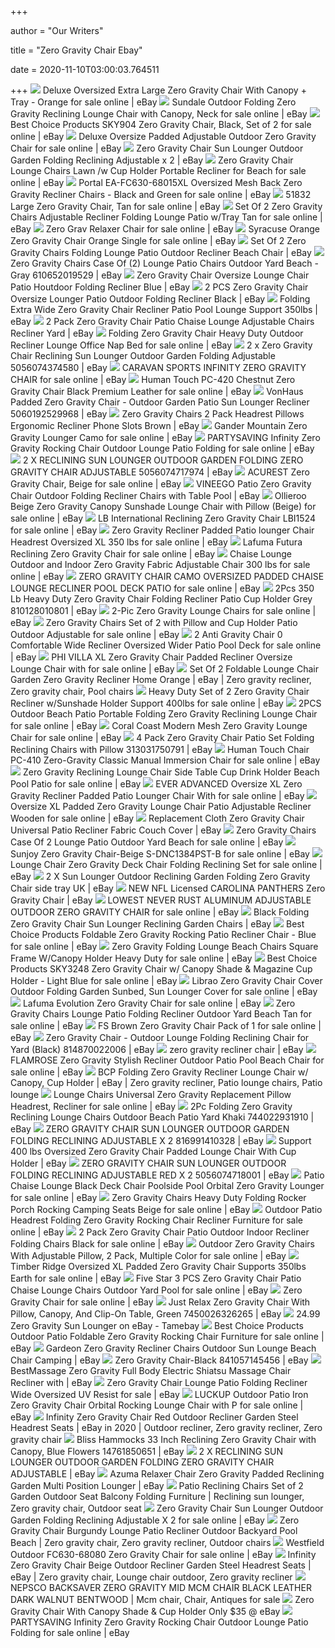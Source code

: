 +++
        
author = "Our Writers"
        
title = "Zero Gravity Chair Ebay"
        
date = 2020-11-10T03:00:03.764511
        
+++
[ ![](https://i.ebayimg.com/images/g/ZawAAOSwIvlfEHGd/s-l640.jpg)](https://i.ebayimg.com/images/g/ZawAAOSwIvlfEHGd/s-l640.jpg) Deluxe Oversized Extra Large Zero Gravity Chair With Canopy + Tray - Orange  for sale online | eBay
[ ![](https://i.ebayimg.com/images/g/4cgAAOSwbd5ehCoj/s-l640.jpg)](https://i.ebayimg.com/images/g/4cgAAOSwbd5ehCoj/s-l640.jpg) Sundale Outdoor Folding Zero Gravity Reclining Lounge Chair with Canopy,  Neck for sale online | eBay
[ ![](https://i.ebayimg.com/images/g/TMUAAOSwvrddKlid/s-l500.jpg)](https://i.ebayimg.com/images/g/TMUAAOSwvrddKlid/s-l500.jpg) Best Choice Products SKY904 Zero Gravity Chair, Black, Set of 2 for sale  online | eBay
[ ![](https://i.ebayimg.com/images/g/GkAAAOSwgzZeJz2S/s-l1600.jpg)](https://i.ebayimg.com/images/g/GkAAAOSwgzZeJz2S/s-l1600.jpg) Deluxe Oversize Padded Adjustable Outdoor Zero Gravity Chair for sale  online | eBay
[ ![](https://i.ebayimg.com/images/g/Y-UAAOSwfUZdLdNj/s-l300.jpg)](https://i.ebayimg.com/images/g/Y-UAAOSwfUZdLdNj/s-l300.jpg) Zero Gravity Chair Sun Lounger Outdoor Garden Folding Reclining Adjustable  x 2 | eBay
[ ![](https://i.ebayimg.com/images/g/jegAAOSw87xercD2/s-l640.jpg)](https://i.ebayimg.com/images/g/jegAAOSw87xercD2/s-l640.jpg) Zero Gravity Chair Lounge Chairs Lawn /w Cup Holder Portable Recliner for  Beach for sale online | eBay
[ ![](https://i.ebayimg.com/images/g/6bkAAOSwlJhfit1O/s-l640.jpg)](https://i.ebayimg.com/images/g/6bkAAOSwlJhfit1O/s-l640.jpg) Portal EA-FC630-68015XL Oversized Mesh Back Zero Gravity Recliner Chairs -  Black and Green for sale online | eBay
[ ![](https://i.ebayimg.com/images/g/OtQAAOSwbzpc~LfQ/s-l640.jpg)](https://i.ebayimg.com/images/g/OtQAAOSwbzpc~LfQ/s-l640.jpg) 51832 Large Zero Gravity Chair, Tan for sale online | eBay
[ ![](https://i.ebayimg.com/images/g/oukAAOSwQvheRMES/s-l640.jpg)](https://i.ebayimg.com/images/g/oukAAOSwQvheRMES/s-l640.jpg) Set Of 2 Zero Gravity Chairs Adjustable Recliner Folding Lounge Patio  w/Tray Tan for sale online | eBay
[ ![](https://i.ebayimg.com/images/g/g0gAAOSwVqpem7bh/s-l640.jpg)](https://i.ebayimg.com/images/g/g0gAAOSwVqpem7bh/s-l640.jpg) Zero Grav Relaxer Chair for sale online | eBay
[ ![](https://i.ebayimg.com/images/g/ZocAAOSwrMdfIHLn/s-l640.jpg)](https://i.ebayimg.com/images/g/ZocAAOSwrMdfIHLn/s-l640.jpg) Syracuse Orange Zero Gravity Chair Orange Single for sale online | eBay
[ ![](https://i.ebayimg.com/images/g/w2MAAOSwpWJeolCF/s-l300.jpg)](https://i.ebayimg.com/images/g/w2MAAOSwpWJeolCF/s-l300.jpg) Set Of 2 Zero Gravity Chairs Folding Lounge Patio Outdoor Recliner Beach  Chair | eBay
[ ![](https://d3d71ba2asa5oz.cloudfront.net/12013481/images/014-hg-14078_1.jpg)](https://d3d71ba2asa5oz.cloudfront.net/12013481/images/014-hg-14078_1.jpg) Zero Gravity Chairs Case Of (2) Lounge Patio Chairs Outdoor Yard Beach -  Gray 610652019529 | eBay
[ ![](https://i.ebayimg.com/images/g/vDsAAOSwQyNe~pMB/s-l300.jpg)](https://i.ebayimg.com/images/g/vDsAAOSwQyNe~pMB/s-l300.jpg) Zero Gravity Chair Oversize Lounge Chair Patio Houtdoor Folding Recliner  Blue | eBay
[ ![](https://d3d71ba2asa5oz.cloudfront.net/12007539/images/2op70265bk1.jpg)](https://d3d71ba2asa5oz.cloudfront.net/12007539/images/2op70265bk1.jpg) 2 PCS Zero Gravity Chair Oversize Lounger Patio Outdoor Folding Recliner  Black | eBay
[ ![](https://i.ebayimg.com/images/g/AM8AAOSwPMle5xRO/s-l300.jpg)](https://i.ebayimg.com/images/g/AM8AAOSwPMle5xRO/s-l300.jpg) Folding Extra Wide Zero Gravity Chair Recliner Patio Pool Lounge Support  350lbs | eBay
[ ![](https://i.ebayimg.com/images/g/mHcAAOSwUGlfA-PS/s-l300.jpg)](https://i.ebayimg.com/images/g/mHcAAOSwUGlfA-PS/s-l300.jpg) 2 Pack Zero Gravity Chair Patio Chaise Lounge Adjustable Chairs Recliner  Yard | eBay
[ ![](https://i.ebayimg.com/images/g/B-wAAOSwG11eQM3i/s-l640.jpg)](https://i.ebayimg.com/images/g/B-wAAOSwG11eQM3i/s-l640.jpg) Folding Zero Gravity Chair Heavy Duty Outdoor Recliner Lounge Office Nap  Bed for sale online | eBay
[ ![](https://i.ebayimg.com/images/g/-lwAAOSw2sFdMaH7/s-l300.jpg)](https://i.ebayimg.com/images/g/-lwAAOSw2sFdMaH7/s-l300.jpg) 2 x Zero Gravity Chair Reclining Sun Lounger Outdoor Garden Folding  Adjustable 5056074374580 | eBay
[ ![](https://i.ebayimg.com/images/g/EEkAAOSwTR9eTfqn/s-l640.jpg)](https://i.ebayimg.com/images/g/EEkAAOSwTR9eTfqn/s-l640.jpg) CARAVAN SPORTS INFINITY ZERO GRAVITY CHAIR for sale online | eBay
[ ![](https://i.ebayimg.com/images/g/gR8AAOSwGIRXa6-Z/s-l640.jpg)](https://i.ebayimg.com/images/g/gR8AAOSwGIRXa6-Z/s-l640.jpg) Human Touch PC-420 Chestnut Zero Gravity Chair Black Premium Leather for  sale online | eBay
[ ![](https://i.ebayimg.com/images/g/WrUAAOSw1dxcdRyM/s-l300.jpg)](https://i.ebayimg.com/images/g/WrUAAOSw1dxcdRyM/s-l300.jpg) VonHaus Padded Zero Gravity Chair - Outdoor Garden Patio Sun Lounger  Recliner 5060192529968 | eBay
[ ![](https://i.ebayimg.com/images/g/v7kAAOSwVtta1kDp/s-l300.jpg)](https://i.ebayimg.com/images/g/v7kAAOSwVtta1kDp/s-l300.jpg) Zero Gravity Chairs 2 Pack Headrest Pillows Ergonomic Recliner Phone Slots  Brown | eBay
[ ![](https://i.ebayimg.com/images/g/ZPAAAOSwEdBetu4f/s-l640.jpg)](https://i.ebayimg.com/images/g/ZPAAAOSwEdBetu4f/s-l640.jpg) Gander Mountain Zero Gravity Lounger Camo for sale online | eBay
[ ![](https://i.ebayimg.com/images/g/uJEAAOSwbIRfVdFf/s-l640.jpg)](https://i.ebayimg.com/images/g/uJEAAOSwbIRfVdFf/s-l640.jpg) PARTYSAVING Infinity Zero Gravity Rocking Chair Outdoor Lounge Patio  Folding for sale online | eBay
[ ![](https://i.ebayimg.com/images/g/vJwAAOSwItFenxCi/s-l300.jpg)](https://i.ebayimg.com/images/g/vJwAAOSwItFenxCi/s-l300.jpg) 2 X RECLINING SUN LOUNGER OUTDOOR GARDEN FOLDING ZERO GRAVITY CHAIR  ADJUSTABLE 5056074717974 | eBay
[ ![](https://i.ebayimg.com/images/g/r0YAAOSw2Rdd8JsW/s-l640.jpg)](https://i.ebayimg.com/images/g/r0YAAOSw2Rdd8JsW/s-l640.jpg) ACUREST Zero Gravity Chair, Beige for sale online | eBay
[ ![](https://i.ebayimg.com/images/g/IooAAOSwR7JfIS1e/s-l300.png)](https://i.ebayimg.com/images/g/IooAAOSwR7JfIS1e/s-l300.png) VINEEGO Patio Zero Gravity Chair Outdoor Folding Recliner Chairs with Table  Pool | eBay
[ ![](https://i.ebayimg.com/images/g/KVwAAOSwYO5cus~A/s-l640.jpg)](https://i.ebayimg.com/images/g/KVwAAOSwYO5cus~A/s-l640.jpg) Ollieroo Beige Zero Gravity Canopy Sunshade Lounge Chair with Pillow  (Beige) for sale online | eBay
[ ![](https://i.ebayimg.com/images/g/fJgAAOSwHuhfOmym/s-l640.jpg)](https://i.ebayimg.com/images/g/fJgAAOSwHuhfOmym/s-l640.jpg) LB International Reclining Zero Gravity Chair LBI1524 for sale online | eBay
[ ![](https://i.ebayimg.com/images/g/fgQAAOSwwAldZywz/s-l640.jpg)](https://i.ebayimg.com/images/g/fgQAAOSwwAldZywz/s-l640.jpg) Zero Gravity Recliner Padded Patio lounger Chair Headrest Oversized XL 350  lbs for sale online | eBay
[ ![](https://i.ebayimg.com/00/s/MTI2OVgxNjAw/z/DeMAAOSwuKVfK0W5/$_57.JPG?set_id=8800005007)](https://i.ebayimg.com/00/s/MTI2OVgxNjAw/z/DeMAAOSwuKVfK0W5/$_57.JPG?set_id=8800005007) Lafuma Futura Reclining Zero Gravity Chair for sale online | eBay
[ ![](https://i.ebayimg.com/images/g/0mYAAOSwstxfGG6l/s-l640.jpg)](https://i.ebayimg.com/images/g/0mYAAOSwstxfGG6l/s-l640.jpg) Chaise Lounge Outdoor and Indoor Zero Gravity Fabric Adjustable Chair 300  lbs for sale online | eBay
[ ![](https://i.ebayimg.com/images/g/K88AAOSwtX5fJ-NF/s-l640.jpg)](https://i.ebayimg.com/images/g/K88AAOSwtX5fJ-NF/s-l640.jpg) ZERO GRAVITY CHAIR CAMO OVERSIZED PADDED CHAISE LOUNGE RECLINER POOL DECK  PATIO for sale online | eBay
[ ![](https://i.ebayimg.com/images/g/Z68AAOSw3iRexqfz/s-l300.png)](https://i.ebayimg.com/images/g/Z68AAOSw3iRexqfz/s-l300.png) 2Pcs 350 Lb Heavy Duty Zero Gravity Chair Folding Recliner Patio Cup Holder  Grey 810128010801 | eBay
[ ![](https://i.ebayimg.com/images/g/HBgAAOSwuytepmwi/s-l640.jpg)](https://i.ebayimg.com/images/g/HBgAAOSwuytepmwi/s-l640.jpg) 2-Pic Zero Gravity Lounge Chairs for sale online | eBay
[ ![](https://i.ebayimg.com/images/g/Na0AAOSw4b1cUVXe/s-l640.jpg)](https://i.ebayimg.com/images/g/Na0AAOSw4b1cUVXe/s-l640.jpg) Zero Gravity Chairs Set of 2 with Pillow and Cup Holder Patio Outdoor  Adjustable for sale online | eBay
[ ![](https://i.ebayimg.com/images/g/pboAAOSwkf1fP74T/s-l640.jpg)](https://i.ebayimg.com/images/g/pboAAOSwkf1fP74T/s-l640.jpg) 2 Anti Gravity Chair 0 Comfortable Wide Recliner Oversized Wider Patio Pool  Deck for sale online | eBay
[ ![](https://i.ebayimg.com/images/g/JogAAOSwhBtfhBhn/s-l640.jpg)](https://i.ebayimg.com/images/g/JogAAOSwhBtfhBhn/s-l640.jpg) PHI VILLA XL Zero Gravity Chair Padded Recliner Oversize Lounge Chair with  for sale online | eBay
[ ![](https://i.pinimg.com/originals/b1/83/48/b183487b39799b0c43a6b6b5476f6c0d.jpg)](https://i.pinimg.com/originals/b1/83/48/b183487b39799b0c43a6b6b5476f6c0d.jpg) Set Of 2 Foldable Lounge Chair Garden Zero Gravity Recliner Home Orange |  eBay | Zero gravity recliner, Zero gravity chair, Pool chairs
[ ![](https://i.ebayimg.com/images/g/mysAAOSwm8teslli/s-l640.jpg)](https://i.ebayimg.com/images/g/mysAAOSwm8teslli/s-l640.jpg) Heavy Duty Set of 2 Zero Gravity Chair Recliner w/Sunshade Holder Support  400lbs for sale online | eBay
[ ![](https://i.ebayimg.com/images/g/0X4AAOSwkIJfjrkz/s-l640.jpg)](https://i.ebayimg.com/images/g/0X4AAOSwkIJfjrkz/s-l640.jpg) 2PCS Outdoor Beach Patio Portable Folding Zero Gravity Reclining Lounge  Chair for sale online | eBay
[ ![](https://i.ebayimg.com/images/g/b2cAAOSwT8ZdMfvk/s-l640.jpg)](https://i.ebayimg.com/images/g/b2cAAOSwT8ZdMfvk/s-l640.jpg) Coral Coast Modern Mesh Zero Gravity Lounge Chair for sale online | eBay
[ ![](https://i.ebayimg.com/images/g/2PMAAOSw~WtfCD5U/s-l300.png)](https://i.ebayimg.com/images/g/2PMAAOSw~WtfCD5U/s-l300.png) 4 Pack Zero Gravity Chair Patio Set Folding Reclining Chairs with Pillow  313031750791 | eBay
[ ![](https://i.ebayimg.com/images/g/7rEAAOSw~upefN8V/s-l640.jpg)](https://i.ebayimg.com/images/g/7rEAAOSw~upefN8V/s-l640.jpg) Human Touch Chair PC-410 Zero-Gravity Classic Manual Immersion Chair for  sale online | eBay
[ ![](https://i.ebayimg.com/images/g/NHcAAOSwX2xevKc~/s-l640.jpg)](https://i.ebayimg.com/images/g/NHcAAOSwX2xevKc~/s-l640.jpg) Zero Gravity Reclining Lounge Chair Side Table Cup Drink Holder Beach Pool  Patio for sale online | eBay
[ ![](https://i.ebayimg.com/images/g/Bn0AAOSw2ZhfXptH/s-l640.jpg)](https://i.ebayimg.com/images/g/Bn0AAOSw2ZhfXptH/s-l640.jpg) EVER ADVANCED Oversize XL Zero Gravity Recliner Padded Patio Lounger Chair  With for sale online | eBay
[ ![](https://i.ebayimg.com/images/g/NrwAAOSwHfpfWOle/s-l640.jpg)](https://i.ebayimg.com/images/g/NrwAAOSwHfpfWOle/s-l640.jpg) Oversize XL Padded Zero Gravity Lounge Chair Patio Adjustable Recliner  Wooden for sale online | eBay
[ ![](https://i.ebayimg.com/images/g/qBcAAOSwNvJe46G-/s-l300.jpg)](https://i.ebayimg.com/images/g/qBcAAOSwNvJe46G-/s-l300.jpg) Replacement Cloth Zero Gravity Chair Universal Patio Recliner Fabric Couch  Cover | eBay
[ ![](https://i.ebayimg.com/images/g/UyAAAOSwpCFcaQdm/s-l640.jpg)](https://i.ebayimg.com/images/g/UyAAAOSwpCFcaQdm/s-l640.jpg) Zero Gravity Chairs Case Of 2 Lounge Patio Outdoor Yard Beach for sale  online | eBay
[ ![](https://i.ebayimg.com/images/g/9xsAAOSwN3xflchk/s-l640.jpg)](https://i.ebayimg.com/images/g/9xsAAOSwN3xflchk/s-l640.jpg) Sunjoy Zero Gravity Chair-Beige S-DNC1384PST-B for sale online | eBay
[ ![](https://i.ebayimg.com/images/g/wrkAAOSwHphcUVWF/s-l640.jpg)](https://i.ebayimg.com/images/g/wrkAAOSwHphcUVWF/s-l640.jpg) Lounge Chair Zero Gravity Deck Chair Folding Reclining Set for sale online  | eBay
[ ![](https://i.ebayimg.com/images/g/AXoAAOSwozpctQBK/s-l300.jpg)](https://i.ebayimg.com/images/g/AXoAAOSwozpctQBK/s-l300.jpg) 2 X Sun Lounger Outdoor Reclining Garden Folding Zero Gravity Chair side  tray UK | eBay
[ ![](https://i.ebayimg.com/images/g/pVcAAOSwgqxfP4Ng/s-l300.jpg)](https://i.ebayimg.com/images/g/pVcAAOSwgqxfP4Ng/s-l300.jpg) NEW NFL Licensed CAROLINA PANTHERS Zero Gravity Chair | eBay
[ ![](https://i.ebayimg.com/images/g/kMEAAOSw48ZeTmA3/s-l500.jpg)](https://i.ebayimg.com/images/g/kMEAAOSw48ZeTmA3/s-l500.jpg) LOWEST NEVER RUST ALUMINUM ADJUSTABLE OUTDOOR ZERO GRAVITY CHAIR for sale  online | eBay
[ ![](https://i.ebayimg.com/images/g/4T4AAOSwOttcuX~w/s-l300.jpg)](https://i.ebayimg.com/images/g/4T4AAOSwOttcuX~w/s-l300.jpg) Black Folding Zero Gravity Chair Sun Lounger Reclining Garden Chairs | eBay
[ ![](https://i.ebayimg.com/images/g/EZ0AAOSwQRNfJvun/s-l640.jpg)](https://i.ebayimg.com/images/g/EZ0AAOSwQRNfJvun/s-l640.jpg) Best Choice Products Foldable Zero Gravity Rocking Patio Recliner Chair -  Blue for sale online | eBay
[ ![](https://i.ebayimg.com/images/g/JEkAAOSwPf5fPyx7/s-l640.jpg)](https://i.ebayimg.com/images/g/JEkAAOSwPf5fPyx7/s-l640.jpg) Zero Gravity Folding Lounge Beach Chairs Square Frame W/Canopy Holder Heavy  Duty for sale online | eBay
[ ![](https://i.ebayimg.com/images/g/RjQAAOSwHJZff8CM/s-l640.jpg)](https://i.ebayimg.com/images/g/RjQAAOSwHJZff8CM/s-l640.jpg) Best Choice Products SKY3248 Zero Gravity Chair w/ Canopy Shade & Magazine  Cup Holder - Light Blue for sale online | eBay
[ ![](https://i.ebayimg.com/images/g/9c4AAOSwOx9fR3oy/s-l640.jpg)](https://i.ebayimg.com/images/g/9c4AAOSwOx9fR3oy/s-l640.jpg) Librao Zero Gravity Chair Cover Outdoor Folding Garden Sunbed, Sun Lounger  Cover for sale online | eBay
[ ![](https://i.ebayimg.com/images/g/oLUAAOSwh3xehCof/s-l640.jpg)](https://i.ebayimg.com/images/g/oLUAAOSwh3xehCof/s-l640.jpg) Lafuma Evolution Zero Gravity Chair for sale online | eBay
[ ![](https://i.ebayimg.com/images/g/q88AAOSwnd9eHSTR/s-l640.jpg)](https://i.ebayimg.com/images/g/q88AAOSwnd9eHSTR/s-l640.jpg) Zero Gravity Chairs Lounge Patio Folding Recliner Outdoor Yard Beach Tan  for sale online | eBay
[ ![](https://i.ebayimg.com/images/g/gbEAAOSw~K5epnwB/s-l640.jpg)](https://i.ebayimg.com/images/g/gbEAAOSw~K5epnwB/s-l640.jpg) FS Brown Zero Gravity Chair Pack of 1 for sale online | eBay
[ ![](https://i.ebayimg.com/images/g/8P4AAOSwLSVdiIap/s-l300.jpg)](https://i.ebayimg.com/images/g/8P4AAOSwLSVdiIap/s-l300.jpg) Zero Gravity Chair - Outdoor Lounge Folding Reclining Chair for Yard  (Black) 814870022006 | eBay
[ ![](https://i.ebayimg.com/images/g/YTkAAOSwyNZbOGlG/s-l300.jpg)](https://i.ebayimg.com/images/g/YTkAAOSwyNZbOGlG/s-l300.jpg) zero gravity recliner chair | eBay
[ ![](https://i.ebayimg.com/images/g/vDUAAOSw08Fe731~/s-l640.jpg)](https://i.ebayimg.com/images/g/vDUAAOSw08Fe731~/s-l640.jpg) FLAMROSE Zero Gravity Stylish Recliner Outdoor Patio Pool Beach Chair for  sale online | eBay
[ ![](https://i.pinimg.com/originals/f7/4f/22/f74f2203881f91ccfcd889d1ebf5dba8.png)](https://i.pinimg.com/originals/f7/4f/22/f74f2203881f91ccfcd889d1ebf5dba8.png) BCP Folding Zero Gravity Recliner Lounge Chair w/ Canopy, Cup Holder | eBay  | Zero gravity recliner, Patio lounge chairs, Patio lounge
[ ![](https://i.ebayimg.com/images/g/FJEAAOSwJXhfj5gu/s-l640.jpg)](https://i.ebayimg.com/images/g/FJEAAOSwJXhfj5gu/s-l640.jpg) Lounge Chairs Universal Zero Gravity Replacement Pillow Headrest, Recliner  for sale online | eBay
[ ![](https://i.ebayimg.com/images/g/7nsAAOSwxrJeomO4/s-l300.jpg)](https://i.ebayimg.com/images/g/7nsAAOSwxrJeomO4/s-l300.jpg) 2Pc Folding Zero Gravity Reclining Lounge Chairs Outdoor Beach Patio Yard  Khaki 744022931910 | eBay
[ ![](https://i.ebayimg.com/images/g/0koAAOSw7z9fEu-7/s-l300.jpg)](https://i.ebayimg.com/images/g/0koAAOSw7z9fEu-7/s-l300.jpg) ZERO GRAVITY CHAIR SUN LOUNGER OUTDOOR GARDEN FOLDING RECLINING ADJUSTABLE  X 2 816991410328 | eBay
[ ![](https://i.ebayimg.com/images/g/jrsAAOSwLpRdMUCe/s-l300.jpg)](https://i.ebayimg.com/images/g/jrsAAOSwLpRdMUCe/s-l300.jpg) Support 400 lbs Oversized Zero Gravity Chair Padded Lounge Chair With Cup  Holder | eBay
[ ![](https://i.ebayimg.com/images/g/Z3gAAOSwavZezncr/s-l300.jpg)](https://i.ebayimg.com/images/g/Z3gAAOSwavZezncr/s-l300.jpg) ZERO GRAVITY CHAIR SUN LOUNGER OUTDOOR FOLDING RECLINING ADJUSTABLE RED X 2  5056074718001 | eBay
[ ![](https://i.ebayimg.com/images/g/U1oAAOxyi-ZTaQh7/s-l640.jpg)](https://i.ebayimg.com/images/g/U1oAAOxyi-ZTaQh7/s-l640.jpg) Patio Chaise Lounge Black Deck Chair Poolside Pool Orbital Zero Gravity  Lounger for sale online | eBay
[ ![](https://i.ebayimg.com/images/g/bGIAAOSwgbte5xtC/s-l640.jpg)](https://i.ebayimg.com/images/g/bGIAAOSwgbte5xtC/s-l640.jpg) Zero Gravity Chairs Heavy Duty Folding Rocker Porch Rocking Camping Seats  Beige for sale online | eBay
[ ![](https://i.ebayimg.com/images/g/FP8AAOSw6xxe0V4z/s-l640.jpg)](https://i.ebayimg.com/images/g/FP8AAOSw6xxe0V4z/s-l640.jpg) Outdoor Patio Headrest Folding Zero Gravity Rocking Chair Recliner  Furniture for sale online | eBay
[ ![](https://i.ebayimg.com/images/g/vJcAAOSwt79fkS8q/s-l640.png)](https://i.ebayimg.com/images/g/vJcAAOSwt79fkS8q/s-l640.png) 2 Pack Zero Gravity Chair Patio Outdoor Indoor Recliner Folding Chairs  Black for sale online | eBay
[ ![](https://i.ebayimg.com/images/g/SlwAAOSwA7dexCu9/s-l640.jpg)](https://i.ebayimg.com/images/g/SlwAAOSwA7dexCu9/s-l640.jpg) Outdoor Zero Gravity Chairs With Adjustable Pillow, 2 Pack, Multiple Color  for sale online | eBay
[ ![](https://i.ebayimg.com/images/g/lqgAAOSwbGdfQVGQ/s-l640.png)](https://i.ebayimg.com/images/g/lqgAAOSwbGdfQVGQ/s-l640.png) Timber Ridge Oversized XL Padded Zero Gravity Chair Supports 350lbs Earth  for sale online | eBay
[ ![](https://i.ebayimg.com/images/g/810AAOSwIKVeOECp/s-l640.jpg)](https://i.ebayimg.com/images/g/810AAOSwIKVeOECp/s-l640.jpg) Five Star 3 PCS Zero Gravity Chair Patio Chaise Lounge Chairs Outdoor Yard  Pool for sale online | eBay
[ ![](https://i.ebayimg.com/images/g/2wkAAOSwov5e~eAi/s-l400.jpg)](https://i.ebayimg.com/images/g/2wkAAOSwov5e~eAi/s-l400.jpg) Zero Gravity Chair for sale online | eBay
[ ![](https://i.ebayimg.com/images/g/9IEAAOSwYE9eztlF/s-l300.jpg)](https://i.ebayimg.com/images/g/9IEAAOSwYE9eztlF/s-l300.jpg) Just Relax Zero Gravity Chair With Pillow, Canopy, And Clip-On Table, Green  7450026326265 | eBay
[ ![](http://tamebay.com/wp-content/uploads/2013/07/Reclining-Sun-Lounger-on-eBay.jpg)](http://tamebay.com/wp-content/uploads/2013/07/Reclining-Sun-Lounger-on-eBay.jpg) 24.99 Zero Gravity Sun Lounger on eBay - Tamebay
[ ![](https://i.ebayimg.com/images/g/TD0AAOSwSY9a8Iyz/s-l640.jpg)](https://i.ebayimg.com/images/g/TD0AAOSwSY9a8Iyz/s-l640.jpg) Best Choice Products Outdoor Patio Foldable Zero Gravity Rocking Chair  Furniture for sale online | eBay
[ ![](https://i.ebayimg.com/images/g/E7sAAOSwkideujQL/s-l300.jpg)](https://i.ebayimg.com/images/g/E7sAAOSwkideujQL/s-l300.jpg) Gardeon Zero Gravity Recliner Chairs Outdoor Sun Lounge Beach Chair Camping  | eBay
[ ![](https://i.ebayimg.com/images/g/UVAAAOSw2lBezQjM/s-l300.png)](https://i.ebayimg.com/images/g/UVAAAOSw2lBezQjM/s-l300.png) Zero Gravity Chair-Black 841057145456 | eBay
[ ![](http://gm-images.amiventures.net/AMI2/B00YGKYJGG_L1.jpg)](http://gm-images.amiventures.net/AMI2/B00YGKYJGG_L1.jpg) BestMassage Zero Gravity Full Body Electric Shiatsu Massage Chair Recliner  with | eBay
[ ![](https://i.ebayimg.com/images/g/lFcAAOSwGLVflJb8/s-l640.jpg)](https://i.ebayimg.com/images/g/lFcAAOSwGLVflJb8/s-l640.jpg) Zero Gravity Chair Lounge Patio Folding Recliner Wide Oversized UV Resist  for sale | eBay
[ ![](https://i.ebayimg.com/images/g/-oEAAOSwIL9ez7kc/s-l640.jpg)](https://i.ebayimg.com/images/g/-oEAAOSwIL9ez7kc/s-l640.jpg) LUCKUP Outdoor Patio Iron Zero Gravity Chair Orbital Rocking Lounge Chair  with P for sale online | eBay
[ ![](https://i.pinimg.com/474x/ef/44/d0/ef44d089762aed5b32fd29006f473973.jpg)](https://i.pinimg.com/474x/ef/44/d0/ef44d089762aed5b32fd29006f473973.jpg) Infinity Zero Gravity Chair Red Outdoor Recliner Garden Steel Headrest  Seats | eBay in 2020 | Outdoor recliner, Zero gravity recliner, Zero  gravity chair
[ ![](https://i.ebayimg.com/images/g/tsIAAOSwCjFdMi1q/s-l300.jpg)](https://i.ebayimg.com/images/g/tsIAAOSwCjFdMi1q/s-l300.jpg) Bliss Hammocks 33 Inch Reclining Zero Gravity Chair with Canopy, Blue  Flowers 14761850651 | eBay
[ ![](https://img1.jpegbay.com/gallery/007779230/1_f.jpg?4491)](https://img1.jpegbay.com/gallery/007779230/1_f.jpg?4491) 2 X RECLINING SUN LOUNGER OUTDOOR GARDEN FOLDING ZERO GRAVITY CHAIR  ADJUSTABLE | eBay
[ ![](https://i.ebayimg.com/images/g/N~gAAOSw6aVcbWtS/s-l300.jpg)](https://i.ebayimg.com/images/g/N~gAAOSw6aVcbWtS/s-l300.jpg) Azuma Relaxer Chair Zero Gravity Padded Reclining Garden Multi Position  Lounger | eBay
[ ![](https://i.pinimg.com/originals/1d/01/1f/1d011f52169f83d4e201c4b32aae6c99.jpg)](https://i.pinimg.com/originals/1d/01/1f/1d011f52169f83d4e201c4b32aae6c99.jpg) Patio Reclining Chairs Set of 2 Garden Outdoor Seat Balcony Folding  Furniture | Reclining sun lounger, Zero gravity chair, Outdoor seat
[ ![](https://i.ebayimg.com/images/g/8UAAAOSw6ohe80q2/s-l640.jpg)](https://i.ebayimg.com/images/g/8UAAAOSw6ohe80q2/s-l640.jpg) Zero Gravity Chair Sun Lounger Outdoor Garden Folding Reclining Adjustable  X 2 for sale online | eBay
[ ![](https://i.pinimg.com/originals/58/e9/67/58e9670a487107cfe6a8769bae9122db.jpg)](https://i.pinimg.com/originals/58/e9/67/58e9670a487107cfe6a8769bae9122db.jpg) Zero Gravity Chair Burgundy Lounge Patio Recliner Outdoor Backyard Pool  Beach | Zero gravity chair, Zero gravity recliner, Outdoor chairs
[ ![](https://i.ebayimg.com/images/g/xXgAAOSwRiNdTddh/s-l640.jpg)](https://i.ebayimg.com/images/g/xXgAAOSwRiNdTddh/s-l640.jpg) Westfield Outdoor FC630-68080 Zero Gravity Chair for sale online | eBay
[ ![](https://i.pinimg.com/564x/62/0f/7b/620f7b16d8e4b54430e2341cbc7da024.jpg)](https://i.pinimg.com/564x/62/0f/7b/620f7b16d8e4b54430e2341cbc7da024.jpg) Infinity Zero Gravity Chair Beige Outdoor Recliner Garden Steel Headrest  Seats | eBay | Zero gravity chair, Lounge chair outdoor, Zero gravity  recliner
[ ![](https://i.pinimg.com/474x/e7/81/4d/e7814ddd3b04b28de480da830c0c72cf.jpg)](https://i.pinimg.com/474x/e7/81/4d/e7814ddd3b04b28de480da830c0c72cf.jpg) NEPSCO BACKSAVER ZERO GRAVITY MID MCM CHAIR BLACK LEATHER DARK WALNUT  BENTWOOD | Mcm chair, Chair, Antiques for sale
[ ![](https://www.momdeals.com/media/imager/201805/11351-posts.article_md.jpg)](https://www.momdeals.com/media/imager/201805/11351-posts.article_md.jpg) Zero Gravity Chair With Canopy Shade & Cup Holder Only $35 @ eBay
[ ![](https://i.ebayimg.com/images/g/BY8AAOSwC6Nfd782/s-l640.jpg)](https://i.ebayimg.com/images/g/BY8AAOSwC6Nfd782/s-l640.jpg) PARTYSAVING Infinity Zero Gravity Rocking Chair Outdoor Lounge Patio  Folding for sale online | eBay

